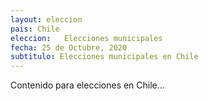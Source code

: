 ```yaml
---
layout: eleccion
pais: Chile
eleccion: 	Elecciones municipales
fecha: 25 de Octubre, 2020
subtitulo: Elecciones municipales en Chile
---
```


Contenido para elecciones en Chile...
